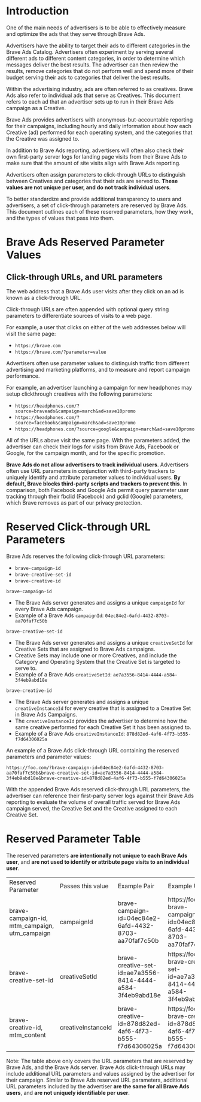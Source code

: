 # Introduction
One of the main needs of advertisers is to be able to effectively measure and optimize the ads that they serve through Brave Ads. 

Advertisers have the ability to target their ads to different categories in the Brave Ads Catalog. Advertisers often experiment by serving several different ads to different content categories, in order to determine which messages deliver the best results. The advertiser can then review the results, remove categories that do not perform well and spend more of their budget serving their ads to categories that deliver the best results. 

Within the advertising industry, ads are often referred to as creatives. Brave Ads also refer to individual ads that serve as Creatives. This document refers to each ad that an advertiser sets up to run in their Brave Ads campaign as a Creative.  

Brave Ads provides advertisers with anonymous-but-accountable reporting for their campaigns, including hourly and daily information about how each Creative (ad) performed for each operating system, and the categories that the Creative was assigned to. 

In addition to Brave Ads reporting, advertisers will often also check their own first-party server logs for landing page visits from their Brave Ads to make sure that the amount of site visits align with Brave Ads reporting. 

Advertisers often assign parameters to click-through URLs to distinguish between Creatives and categories that their ads are served to. **These values are not unique per user, and do not track individual users**. 

To better standardize and provide additional transparency to users and advertisers, a set of click-through parameters are reserved by Brave Ads. This document outlines each of these reserved parameters, how they work, and the types of values that pass into them. 

# Brave Ads Reserved Parameter Values 
## Click-through URLs, and URL parameters
The web address that a Brave Ads user visits after they click on an ad is known as a click-through URL. 

Click-through URLs are often appended with optional query string parameters to differentiate sources of visits to a web page. 

For example, a user that clicks on either of the web addresses below will visit the same page: 

* `https://brave.com` 
* `https://brave.com/?parameter=value`

Advertisers often use parameter values to distinguish traffic from different advertising and marketing platforms, and to measure and report campaign performance. 

For example, an advertiser launching a campaign for new headphones may setup clickthrough creatives with the following parameters: 

* `https://headphones.com/?source=braveads&campaign=march&ad=save10promo`
* `https://headphones.com/?source=facebook&campaign=march&ad=save10promo`
* `https://headphones.com/?source=google&campaign=march&ad=save10promo`

All of the URLs above visit the same page. With the parameters added, the advertiser can check their logs for visits from Brave Ads, Facebook or Google, for the campaign month, and for the specific promotion. 

**Brave Ads do not allow advertisers to track individual users**. Advertisers often use URL parameters in conjunction with third-party trackers to uniquely identify and attribute parameter values to individual users. **By default, Brave blocks third-party scripts and trackers to prevent this**. In comparison, both Facebook and Google Ads permit query parameter user tracking through their fbclid (Facebook) and gclid (Google) parameters, which Brave removes as part of our privacy protection.   

# Reserved Click-through URL Parameters
Brave Ads reserves the following click-through URL parameters: 

* `brave-campaign-id`
* `brave-creative-set-id`
* `brave-creative-id`

`brave-campaign-id`
* The Brave Ads server generates and assigns a unique `campaignId` for every Brave Ads campaign. 
* Example of a Brave Ads `campaignId`: `04ec84e2-6afd-4432-8703-aa70faf7c50b`

`brave-creative-set-id`
* The Brave Ads server generates and assigns a unique `creativeSetId` for Creative Sets that are assigned to Brave Ads campaigns. 
* Creative Sets may include one or more Creatives, and include the Category and Operating System that the Creative Set is targeted to serve to. 
* Example of a Brave Ads `creativeSetId`: `ae7a3556-8414-4444-a584-3f4eb9abd18e`

`brave-creative-id`
* The Brave Ads server generates and assigns a unique `creativeInstanceId` for every creative that is assigned to a Creative Set in Brave Ads Campaigns.
* The `creativeInstanceId` provides the advertiser to determine how the same creative performed for each Creative Set it has been assigned to. 
* Example of a Brave Ads `creativeInstanceId`: `878d82ed-4af6-4f73-b555-f7d64306025a`

An example of a Brave Ads click-through URL containing the reserved parameters and parameter values: 

`https://foo.com/?brave-campaign-id=04ec84e2-6afd-4432-8703-aa70faf7c50b&brave-creative-set-id=ae7a3556-8414-4444-a584-3f4eb9abd18e&brave-creative-id=878d82ed-4af6-4f73-b555-f7d64306025a`

With the appended Brave Ads reserved click-through URL parameters, the advertiser can reference their first-party server logs against their Brave Ads reporting to evaluate the volume of overall traffic served for Brave Ads campaign served, the Creative Set and the Creative assigned to each Creative Set. 


# Reserved Parameter Table
The reserved parameters **are intentionally not unique to each Brave Ads user**, and **are not used to identify or attribute page visits to an individual user**. 
<table>
<tr>
<td>Reserved Parameter</td>
<td>Passes this value</td>
<td>Example Pair</td>
<td>Example URL</td>
</tr>
<tr>
<td>brave-campaign-id, mtm_campaign, utm_campaign</td>
<td>campaignId</td>
<td>brave-campaign-id=04ec84e2-6afd-4432-8703-aa70faf7c50b</td>
<td>https://foo.com/?brave-campaign-id=04ec84e2-6afd-4432-8703-aa70faf7c50b</td>
</tr>
<tr>
<td>brave-creative-set-id</td>
<td>creativeSetId</td>
<td>brave-creative-set-id=ae7a3556-8414-4444-a584-3f4eb9abd18e</td>
<td>https://foo.com/?brave-creative-set-id=ae7a3556-8414-4444-a584-3f4eb9abd18e</td>
</tr>
<tr>
<td>brave-creative-id, mtm_content</td>
<td>creativeInstanceId</td>
<td>brave-creative-id=878d82ed-4af6-4f73-b555-f7d64306025a</td>
<td>https://foo.com/?brave-creative-id=878d82ed-4af6-4f73-b555-f7d64306025a</td>
</tr>
</table>


Note: The table above only covers the URL parameters that are reserved by Brave Ads, and the Brave Ads server. Brave Ads click-through URLs may include additional URL parameters and values assigned by the advertiser for their campaign. Similar to Brave Ads reserved URL parameters, additional URL parameters included by the advertiser **are the same for all Brave Ads users**, and **are not uniquely identifiable per user**. 
